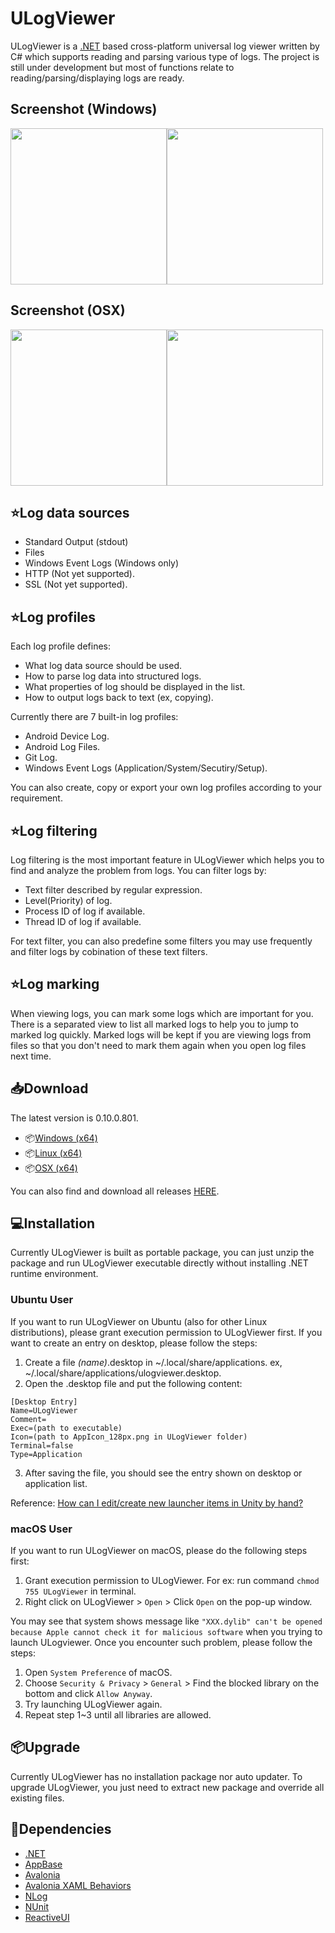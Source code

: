 # ULogViewer
ULogViewer is a [.NET](https://dotnet.microsoft.com/) based cross-platform universal log viewer written by C# which supports reading and parsing various type of logs.
The project is still under development but most of functions relate to reading/parsing/displaying logs are ready.

## Screenshot (Windows)
<img src="https://carina-studio.github.io/ULogViewer/Screenshot_Windows_Dark_Thumb.png" width="250"/><img src="https://carina-studio.github.io/ULogViewer/Screenshot_Windows_Light_Thumb.png" width="250"/>

## Screenshot (OSX)
<img src="https://carina-studio.github.io/ULogViewer/Screenshot_OSX_Dark_Thumb.png" width="250"/><img src="https://carina-studio.github.io/ULogViewer/Screenshot_OSX_Light_Thumb.png" width="250"/>

## ⭐Log data sources
- Standard Output (stdout)
- Files
- Windows Event Logs (Windows only)
- HTTP (Not yet supported).
- SSL (Not yet supported).

## ⭐Log profiles
Each log profile defines:
- What log data source should be used.
- How to parse log data into structured logs.
- What properties of log should be displayed in the list.
- How to output logs back to text (ex, copying).

Currently there are 7 built-in log profiles:
- Android Device Log.
- Android Log Files.
- Git Log.
- Windows Event Logs (Application/System/Secutiry/Setup).

You can also create, copy or export your own log profiles according to your requirement.

## ⭐Log filtering
Log filtering is the most important feature in ULogViewer which helps you to find and analyze the problem from logs.
You can filter logs by:
- Text filter described by regular expression.
- Level(Priority) of log.
- Process ID of log if available.
- Thread ID of log if available.

For text filter, you can also predefine some filters you may use frequently and filter logs by cobination of these text filters.

## ⭐Log marking
When viewing logs, you can mark some logs which are important for you. There is a separated view to list all marked logs to help you to jump to marked log quickly.
Marked logs will be kept if you are viewing logs from files so that you don't need to mark them again when you open log files next time.

## 📥Download
The latest version is 0.10.0.801.
- 📦[Windows (x64)](https://github.com/carina-studio/ULogViewer/releases/download/0.10.0.801/ULogViewer-0.10.0.801-win-x64.zip)
- 📦[Linux (x64)](https://github.com/carina-studio/ULogViewer/releases/download/0.10.0.801/ULogViewer-0.10.0.801-linux-x64.zip)
- 📦[OSX (x64)](https://github.com/carina-studio/ULogViewer/releases/download/0.10.0.801/ULogViewer-0.10.0.801-osx-x64.zip)

You can also find and download all releases [HERE](https://github.com/carina-studio/ULogViewer/releases).

## 💻Installation
Currently ULogViewer is built as portable package, you can just unzip the package and run ULogViewer executable directly without installing .NET runtime environment.

### Ubuntu User
If you want to run ULogViewer on Ubuntu (also for other Linux distributions), please grant execution permission to ULogViewer first. If you want to create an entry on desktop, please follow the steps:
1. Create a file *(name)*.desktop in ~/.local/share/applications. ex, ~/.local/share/applications/ulogviewer.desktop.
2. Open the .desktop file and put the following content:

```
[Desktop Entry]  
Name=ULogViewer  
Comment=  
Exec=(path to executable)
Icon=(path to AppIcon_128px.png in ULogViewer folder)
Terminal=false  
Type=Application
```

3. After saving the file, you should see the entry shown on desktop or application list.

Reference: [How can I edit/create new launcher items in Unity by hand?
](https://askubuntu.com/questions/13758/how-can-i-edit-create-new-launcher-items-in-unity-by-hand)

### macOS User
If you want to run ULogViewer on macOS, please do the following steps first:
1. Grant execution permission to ULogViewer. For ex: run command ```chmod 755 ULogViewer``` in terminal.
2. Right click on ULogViewer > ```Open``` > Click ```Open``` on the pop-up window.

You may see that system shows message like ```"XXX.dylib" can't be opened because Apple cannot check it for malicious software``` when you trying to launch ULogviewer. Once you encounter such problem, please follow the steps:
1. Open ```System Preference``` of macOS.
2. Choose ```Security & Privacy``` > ```General``` > Find the blocked library on the bottom and click ```Allow Anyway```.
3. Try launching ULogViewer again.
4. Repeat step 1~3 until all libraries are allowed. 

## 📦Upgrade
Currently ULogViewer has no installation package nor auto updater. To upgrade ULogViewer, you just need to extract new package and override all existing files.

## 🤝Dependencies
- [.NET](https://dotnet.microsoft.com/)
- [AppBase](https://github.com/carina-studio/AppBase)
- [Avalonia](https://github.com/AvaloniaUI/Avalonia)
- [Avalonia XAML Behaviors](https://github.com/wieslawsoltes/AvaloniaBehaviors)
- [NLog](https://github.com/NLog/NLog)
- [NUnit](https://github.com/nunit/nunit)
- [ReactiveUI](https://github.com/reactiveui/ReactiveUI)
